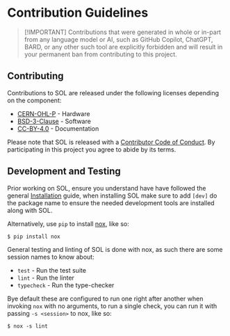 # Contribution Guidelines

> [!IMPORTANT] Contributions that were generated in whole or in-part from any
> language model or AI, such as GitHub Copilot, ChatGPT, BARD, or any other such tool
> are explicitly forbidden and will result in your permanent ban from contributing
> to this project.

## Contributing

Contributions to SOL are released under the following licenses depending on the component:

* [CERN-OHL-P] - Hardware
* [BSD-3-Clause] - Software
* [CC-BY-4.0] - Documentation

Please note that SOL is released with a [Contributor Code of Conduct]. By participating in this project you agree to abide by its terms.

## Development and Testing

Prior working on SOL, ensure you understand have have followed the general [Installation] guide, when installing SOL make sure to add `[dev]` do the package name to ensure the needed development tools are installed along with SOL.

Alternatively, use `pip` to install [nox], like so:

```shell
$ pip install nox
```

General testing and linting of SOL is done with nox, as such there are some session names to know about:

* `test` - Run the test suite
* `lint` - Run the linter
* `typecheck` - Run the type-checker

Bye default these are configured to run one right after another when invoking `nox` with no arguments, to run a single check, you can run it with passing `-s <session>` to nox, like so:

```shell
$ nox -s lint
```

[CERN-OHL-P]: ./LICENSE.hardware
[CC-BY-4.0]: ./LICENSE.docs
[BSD-3-Clause]: ./LICENSE.software
[Contributor Code of Conduct]: ./CODE_OF_CONDUCT.md
[Installation]: https://sol.shmdn.link/install.html
[nox]: https://nox.thea.codes/
